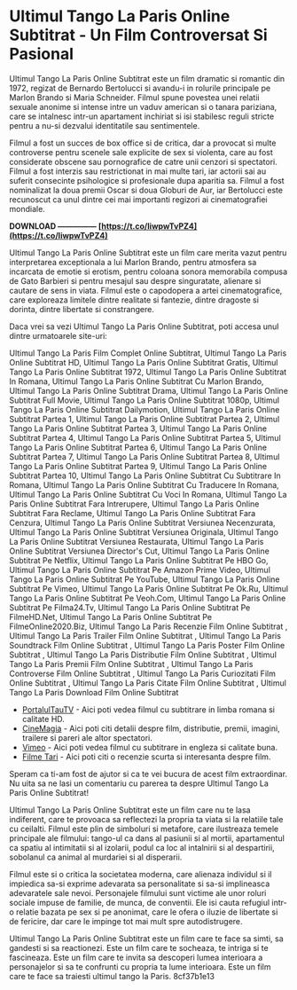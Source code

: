 # Ultimul Tango La Paris Online Subtitrat - Un Film Controversat Si Pasional
  
Ultimul Tango La Paris Online Subtitrat este un film dramatic si romantic din 1972, regizat de Bernardo Bertolucci si avandu-i in rolurile principale pe Marlon Brando si Maria Schneider. Filmul spune povestea unei relatii sexuale anonime si intense intre un vaduv american si o tanara pariziana, care se intalnesc intr-un apartament inchiriat si isi stabilesc reguli stricte pentru a nu-si dezvalui identitatile sau sentimentele.
  
Filmul a fost un succes de box office si de critica, dar a provocat si multe controverse pentru scenele sale explicite de sex si violenta, care au fost considerate obscene sau pornografice de catre unii cenzori si spectatori. Filmul a fost interzis sau restrictionat in mai multe tari, iar actorii sai au suferit consecinte psihologice si profesionale dupa aparitia sa. Filmul a fost nominalizat la doua premii Oscar si doua Globuri de Aur, iar Bertolucci este recunoscut ca unul dintre cei mai importanti regizori ai cinematografiei mondiale.
 
**DOWNLOAD ————— [https://t.co/liwpwTvPZ4](https://t.co/liwpwTvPZ4)**


  
Ultimul Tango La Paris Online Subtitrat este un film care merita vazut pentru interpretarea exceptionala a lui Marlon Brando, pentru atmosfera sa incarcata de emotie si erotism, pentru coloana sonora memorabila compusa de Gato Barbieri si pentru mesajul sau despre singuratate, alienare si cautare de sens in viata. Filmul este o capodopera a artei cinematografice, care exploreaza limitele dintre realitate si fantezie, dintre dragoste si dorinta, dintre libertate si constrangere.
  
Daca vrei sa vezi Ultimul Tango La Paris Online Subtitrat, poti accesa unul dintre urmatoarele site-uri:
 
Ultimul Tango La Paris Film Complet Online Subtitrat,  Ultimul Tango La Paris Online Subtitrat HD,  Ultimul Tango La Paris Online Subtitrat Gratis,  Ultimul Tango La Paris Online Subtitrat 1972,  Ultimul Tango La Paris Online Subtitrat In Romana,  Ultimul Tango La Paris Online Subtitrat Cu Marlon Brando,  Ultimul Tango La Paris Online Subtitrat Drama,  Ultimul Tango La Paris Online Subtitrat Full Movie,  Ultimul Tango La Paris Online Subtitrat 1080p,  Ultimul Tango La Paris Online Subtitrat Dailymotion,  Ultimul Tango La Paris Online Subtitrat Partea 1,  Ultimul Tango La Paris Online Subtitrat Partea 2,  Ultimul Tango La Paris Online Subtitrat Partea 3,  Ultimul Tango La Paris Online Subtitrat Partea 4,  Ultimul Tango La Paris Online Subtitrat Partea 5,  Ultimul Tango La Paris Online Subtitrat Partea 6,  Ultimul Tango La Paris Online Subtitrat Partea 7,  Ultimul Tango La Paris Online Subtitrat Partea 8,  Ultimul Tango La Paris Online Subtitrat Partea 9,  Ultimul Tango La Paris Online Subtitrat Partea 10,  Ultimul Tango La Paris Online Subtitrat Cu Subtitrare In Romana,  Ultimul Tango La Paris Online Subtitrat Cu Traducere In Romana,  Ultimul Tango La Paris Online Subtitrat Cu Voci In Romana,  Ultimul Tango La Paris Online Subtitrat Fara Intrerupere,  Ultimul Tango La Paris Online Subtitrat Fara Reclame,  Ultimul Tango La Paris Online Subtitrat Fara Cenzura,  Ultimul Tango La Paris Online Subtitrat Versiunea Necenzurata,  Ultimul Tango La Paris Online Subtitrat Versiunea Originala,  Ultimul Tango La Paris Online Subtitrat Versiunea Restaurata,  Ultimul Tango La Paris Online Subtitrat Versiunea Director's Cut,  Ultimul Tango La Paris Online Subtitrat Pe Netflix,  Ultimul Tango La Paris Online Subtitrat Pe HBO Go,  Ultimul Tango La Paris Online Subtitrat Pe Amazon Prime Video,  Ultimul Tango La Paris Online Subtitrat Pe YouTube,  Ultimul Tango La Paris Online Subtitrat Pe Vimeo,  Ultimul Tango La Paris Online Subtitrat Pe Ok.Ru,  Ultimul Tango La Paris Online Subtitrat Pe Veoh.Com,  Ultimul Tango La Paris Online Subtitrat Pe Filma24.Tv,  Ultimul Tango La Paris Online Subtitrat Pe FilmeHD.Net,  Ultimul Tango La Paris Online Subtitrat Pe FilmeOnline2020.Biz,  Ultimul Tango La Paris Recenzie Film Online Subtitrat ,  Ultimul Tango La Paris Trailer Film Online Subtitrat ,  Ultimul Tango La Paris Soundtrack Film Online Subtitrat ,  Ultimul Tango La Paris Poster Film Online Subtitrat ,  Ultimul Tango La Paris Distributie Film Online Subtitrat ,  Ultimul Tango La Paris Premii Film Online Subtitrat ,  Ultimul Tango La Paris Controverse Film Online Subtitrat ,  Ultimul Tango La Paris Curiozitati Film Online Subtitrat ,  Ultimul Tango La Paris Citate Film Online Subtitrat ,  Ultimul Tango La Paris Download Film Online Subtitrat
  
- [PortalulTauTV](https://portalultautv.org/last-tango-in-paris-1972-online-subtitrat-in-limba-romana/) - Aici poti vedea filmul cu subtitrare in limba romana si calitate HD.
- [CineMagia](https://www.cinemagia.ro/filme/ultimo-tango-a-parigi-1308/) - Aici poti citi detalii despre film, distributie, premii, imagini, trailere si pareri ale altor spectatori.
- [Vimeo](https://vimeo.com/channels/868273/118438166) - Aici poti vedea filmul cu subtitrare in engleza si calitate buna.
- [Filme Tari](http://www.filmetari.com/last-tango-in-paris-1972/) - Aici poti citi o recenzie scurta si interesanta despre film.

Speram ca ti-am fost de ajutor si ca te vei bucura de acest film extraordinar. Nu uita sa ne lasi un comentariu cu parerea ta despre Ultimul Tango La Paris Online Subtitrat!
  
Ultimul Tango La Paris Online Subtitrat este un film care nu te lasa indiferent, care te provoaca sa reflectezi la propria ta viata si la relatiile tale cu ceilalti. Filmul este plin de simboluri si metafore, care ilustreaza temele principale ale filmului: tango-ul ca dans al pasiunii si al mortii, apartamentul ca spatiu al intimitatii si al izolarii, podul ca loc al intalnirii si al despartirii, sobolanul ca animal al murdariei si al disperarii.
  
Filmul este si o critica la societatea moderna, care alienaza individul si il impiedica sa-si exprime adevarata sa personalitate si sa-si implineasca adevaratele sale nevoi. Personajele filmului sunt victime ale unor roluri sociale impuse de familie, de munca, de conventii. Ele isi cauta refugiul intr-o relatie bazata pe sex si pe anonimat, care le ofera o iluzie de libertate si de fericire, dar care le impinge tot mai mult spre autodistrugere.
  
Ultimul Tango La Paris Online Subtitrat este un film care te face sa simti, sa gandesti si sa reactionezi. Este un film care te socheaza, te intriga si te fascineaza. Este un film care te invita sa descoperi lumea interioara a personajelor si sa te confrunti cu propria ta lume interioara. Este un film care te face sa traiesti ultimul tango la Paris.
 8cf37b1e13
 

